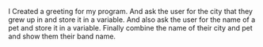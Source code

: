I Created a greeting for my program.
And ask the user for the city that they grew up in and store it in a variable.
And also ask the user for the name of a pet and store it in a variable.
Finally combine the name of their city and pet and show them their band name.
